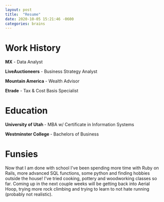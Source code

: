 ```yaml
---
layout: post
title:  "Resume"
date: 2020-10-05 15:21:46 -0600
categories: brains
---
```

<h1> Work History </h1>
<b>MX</b> - Data Analyst

<b>LiveAuctioneers</b> - Business Strategy Analyst

<b>Mountain America</b> - Wealth Advisor

<b>Etrade</b> - Tax & Cost Basis Specialist
<h1> Education </h1>
<b> University of Utah </b> - MBA w/ Certificate in Information Systems

<b> Westminster College </b> - Bachelors of Business
<h1> Funsies </h1>
Now that I am done with school I've been spending more time with Ruby on Rails, more advanced SQL functions, some python and finding hobbies outside the house! I've tried cooking, pottery and woodworking classes so far. Coming up in the next couple weeks will be getting back into Aerial Hoop, trying more rock climbing and trying to learn to not hate running (probably not realistic).
